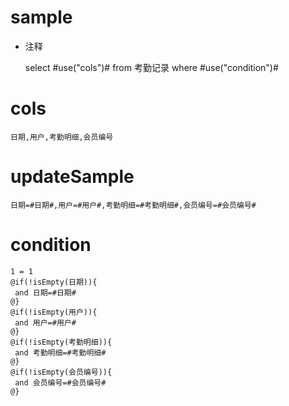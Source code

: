 sample
===
* 注释

	select #use("cols")# from 考勤记录  where  #use("condition")#

cols
===
	日期,用户,考勤明细,会员编号

updateSample
===
	
	日期=#日期#,用户=#用户#,考勤明细=#考勤明细#,会员编号=#会员编号#

condition
===

	1 = 1  
	@if(!isEmpty(日期)){
	 and 日期=#日期#
	@}
	@if(!isEmpty(用户)){
	 and 用户=#用户#
	@}
	@if(!isEmpty(考勤明细)){
	 and 考勤明细=#考勤明细#
	@}
	@if(!isEmpty(会员编号)){
	 and 会员编号=#会员编号#
	@}
	
	